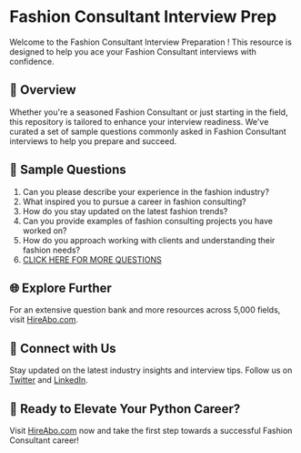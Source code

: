 # Fashion Consultant Interview Prep

Welcome to the Fashion Consultant Interview Preparation ! This resource is designed to help you ace your Fashion Consultant interviews with confidence.

## 🚀 Overview

Whether you're a seasoned Fashion Consultant or just starting in the field, this repository is tailored to enhance your interview readiness. We've curated a set of sample questions commonly asked in Fashion Consultant interviews to help you prepare and succeed.

## 📝 Sample Questions

1. Can you please describe your experience in the fashion industry?
2. What inspired you to pursue a career in fashion consulting?
3. How do you stay updated on the latest fashion trends?
4. Can you provide examples of fashion consulting projects you have worked on?
5. How do you approach working with clients and understanding their fashion needs?
6. [CLICK HERE FOR MORE QUESTIONS](https://hireabo.com/job/6_1_14/Fashion%20Consultant)

## 🌐 Explore Further

For an extensive question bank and more resources across 5,000 fields, visit [HireAbo.com](https://www.hireabo.com).

## 📱 Connect with Us

Stay updated on the latest industry insights and interview tips. Follow us on [Twitter](https://twitter.com/hireabo) and [LinkedIn](https://www.linkedin.com/in/hire-abo-3609972a8/).

## 🚀 Ready to Elevate Your Python Career?

Visit [HireAbo.com](https://www.hireabo.com) now and take the first step towards a successful Fashion Consultant career!